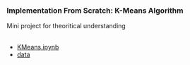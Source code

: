### Implementation From Scratch: K-Means Algorithm
 
Mini project for theoritical understanding
</br>
</br>

  - [KMeans.ipynb](https://colab.research.google.com/drive/15XozepzQ_IJyFUpKYMYfE6poY4zFvR4v?usp=sharing)
  - [data](https://drive.google.com/drive/folders/1ZBwUST1oDZCco1b5Y1yaMvPxAIbXevZ8?usp=sharing)
